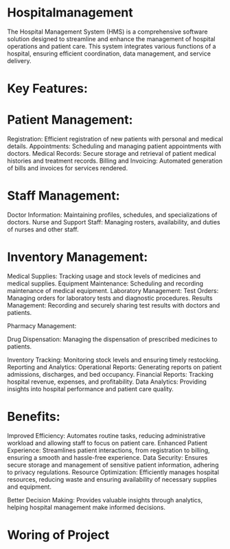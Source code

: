 # Hospitalmanagement
The Hospital Management System (HMS) is a comprehensive software solution designed to streamline and enhance the management of hospital operations and patient care. This system integrates various functions of a hospital, ensuring efficient coordination, data management, and service delivery.

# Key Features:

# Patient Management:

Registration: Efficient registration of new patients with personal and medical details.
Appointments: Scheduling and managing patient appointments with doctors.
Medical Records: Secure storage and retrieval of patient medical histories and treatment records.
Billing and Invoicing: Automated generation of bills and invoices for services rendered.

# Staff Management:

Doctor Information: Maintaining profiles, schedules, and specializations of doctors.
Nurse and Support Staff: Managing rosters, availability, and duties of nurses and other staff.

# Inventory Management:

Medical Supplies: Tracking usage and stock levels of medicines and medical supplies.
Equipment Maintenance: Scheduling and recording maintenance of medical equipment.
Laboratory Management:
Test Orders: Managing orders for laboratory tests and diagnostic procedures.
Results Management: Recording and securely sharing test results with doctors and patients.

Pharmacy Management:

Drug Dispensation: Managing the dispensation of prescribed medicines to patients.

Inventory Tracking: Monitoring stock levels and ensuring timely restocking.
Reporting and Analytics:
Operational Reports: Generating reports on patient admissions, discharges, and bed occupancy.
Financial Reports: Tracking hospital revenue, expenses, and profitability.
Data Analytics: Providing insights into hospital performance and patient care quality.

# Benefits:

Improved Efficiency: Automates routine tasks, reducing administrative workload and allowing staff to focus on patient care.
Enhanced Patient Experience: Streamlines patient interactions, from registration to billing, ensuring a smooth and hassle-free experience.
Data Security: Ensures secure storage and management of sensitive patient information, adhering to privacy regulations.
Resource Optimization: Efficiently manages hospital resources, reducing waste and ensuring availability of necessary supplies and equipment.

Better Decision Making: Provides valuable insights through analytics, helping hospital management make informed decisions.

# Woring  of Project

